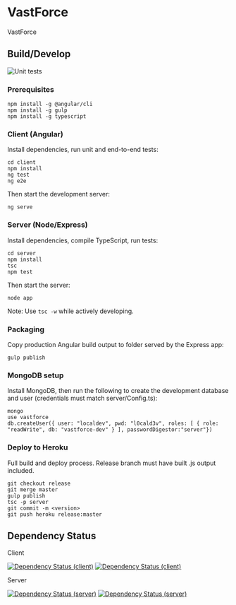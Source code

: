 # VastForce
VastForce

## Build/Develop
![Unit tests](https://github.com/Cynicollision/VastForce/workflows/Unit%20tests/badge.svg)
### Prerequisites
```
npm install -g @angular/cli
npm install -g gulp
npm install -g typescript
```
### Client (Angular)
Install dependencies, run unit and end-to-end tests:
```
cd client
npm install
ng test
ng e2e
```
Then start the development server:
```
ng serve
```
### Server (Node/Express)
Install dependencies, compile TypeScript, run tests:
```
cd server
npm install
tsc
npm test
```
Then start the server:
```
node app
```
Note: Use `tsc -w` while actively developing.
### Packaging
Copy production Angular build output to folder served by the Express app:
```
gulp publish
```
### MongoDB setup
Install MongoDB, then run the following to create the development database and user (credentials must match server/Config.ts):
```
mongo
use vastforce
db.createUser({ user: "localdev", pwd: "l0cald3v", roles: [ { role: "readWrite", db: "vastforce-dev" } ], passwordDigestor:"server"})
```
### Deploy to Heroku
Full build and deploy process. Release branch must have built .js output included.
```
git checkout release
git merge master
gulp publish
tsc -p server
git commit -m <version>
git push heroku release:master
```
## Dependency Status
Client 

[![Dependency Status (client)](https://david-dm.org/Cynicollision/VastForce/status.svg?path=client)](https://david-dm.org/Cynicollision/VastForce?path=client)
[![Dependency Status (client)](https://david-dm.org/Cynicollision/VastForce/dev-status.svg?path=client)](https://david-dm.org/Cynicollision/VastForce?path=client&type=dev)

Server

[![Dependency Status (server)](https://david-dm.org/Cynicollision/VastForce/status.svg)](https://david-dm.org/Cynicollision/VastForce)
[![Dependency Status (server)](https://david-dm.org/Cynicollision/VastForce/dev-status.svg?type=dev)](https://david-dm.org/Cynicollision/VastForce?type=dev)
